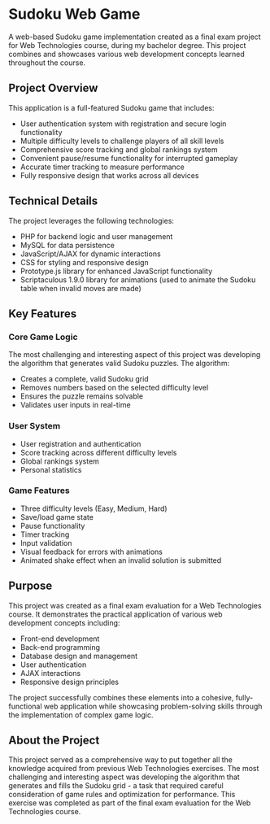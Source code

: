 # Sudoku Web Game

A web-based Sudoku game implementation created as a final exam project for Web Technologies course, during my bachelor degree. This project combines and showcases various web development concepts learned throughout the course.

## Project Overview

This application is a full-featured Sudoku game that includes:

* User authentication system with registration and secure login functionality
* Multiple difficulty levels to challenge players of all skill levels
* Comprehensive score tracking and global rankings system
* Convenient pause/resume functionality for interrupted gameplay
* Accurate timer tracking to measure performance
* Fully responsive design that works across all devices

## Technical Details

The project leverages the following technologies:

* PHP for backend logic and user management
* MySQL for data persistence
* JavaScript/AJAX for dynamic interactions
* CSS for styling and responsive design
* Prototype.js library for enhanced JavaScript functionality
* Scriptaculous 1.9.0 library for animations (used to animate the Sudoku table when invalid moves are made)

## Key Features

### Core Game Logic

The most challenging and interesting aspect of this project was developing the algorithm that generates valid Sudoku puzzles. The algorithm:

* Creates a complete, valid Sudoku grid
* Removes numbers based on the selected difficulty level
* Ensures the puzzle remains solvable
* Validates user inputs in real-time

### User System

* User registration and authentication
* Score tracking across different difficulty levels
* Global rankings system
* Personal statistics

### Game Features

* Three difficulty levels (Easy, Medium, Hard)
* Save/load game state
* Pause functionality
* Timer tracking
* Input validation
* Visual feedback for errors with animations
* Animated shake effect when an invalid solution is submitted

## Purpose

This project was created as a final exam evaluation for a Web Technologies course. It demonstrates the practical application of various web development concepts including:

* Front-end development
* Back-end programming
* Database design and management
* User authentication
* AJAX interactions
* Responsive design principles

The project successfully combines these elements into a cohesive, fully-functional web application while showcasing problem-solving skills through the implementation of complex game logic.

## About the Project

This project served as a comprehensive way to put together all the knowledge acquired from previous Web Technologies exercises. 
The most challenging and interesting aspect was developing the algorithm that generates and fills the Sudoku grid - a task that required careful consideration of game rules and optimization for performance.
This exercise was completed as part of the final exam evaluation for the Web Technologies course.